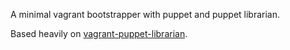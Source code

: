 A minimal vagrant bootstrapper with puppet and puppet librarian.

Based heavily on [vagrant-puppet-librarian](https://github.com/mindreframer/vagrant-puppet-librarian).

